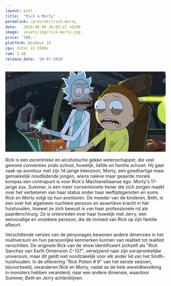 ```yaml
---
layout: post
title:  "Rick & Morty"
permalink: /preorder/rick-morty
date:   2020-06-08 20:05:15 +0200
image:  assets/img/rick-morty.jpg
price: '100,-'
platform: Windows 10
cpu: Intel i5 5500+
ram: 2 GB
release_date: '20-07-2020'
---
```

![Screenshot](/assets/img/rick-morty-screen.jpg)

Rick is een excentrieke en alcoholische gekke wetenschapper, die veel gewone conventies zoals school, huwelijk, liefde en familie schuwt. Hij gaat vaak op avontuur met zijn 14-jarige kleinzoon, Morty, een goedhartige maar gemakkelijk noodlijdende jongen, wiens naïeve maar geaarde morele kompas een contrapunt is voor Rick's Machiavelliaanse ego. Morty's 17-jarige zus, Summer, is een meer conventionele tiener die zich zorgen maakt over het verbeteren van haar status onder haar leeftijdsgenoten en soms Rick en Morty volgt op hun avonturen. De moeder van de kinderen, Beth, is een over het algemeen nuchtere persoon en assertieve kracht in het huishouden, hoewel ze zich bewust is van haar professionele rol als paardenchirurg. Ze is ontevreden over haar huwelijk met Jerry, een eenvoudige en onzekere persoon, die de invloed van Rick op zijn familie afkeurt.

Verschillende versies van de personages bewonen andere dimensies in het multiversum en hun persoonlijke kenmerken kunnen van realiteit tot realiteit verschillen. De originele Rick van de show identificeert zichzelf als "Rick Sanchez van Earth Dimension C-137", verwijzend naar zijn oorspronkelijke universum, maar dit geldt niet noodzakelijk voor elk ander lid van het Smith-huishouden. In de aflevering "Rick Potion # 9" van het eerste seizoen, bijvoorbeeld, veranderen Rick en Morty, nadat ze de hele wereldbevolking in monsters hebben veranderd, naar een andere dimensie, waardoor Summer, Beth en Jerry achterblijven.
